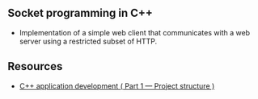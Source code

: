 ## Socket programming in C++
- Implementation of  a simple web client that communicates with a web server using a restricted subset of HTTP.

## Resources
- [C++ application development ( Part 1 — Project structure )](https://medium.com/heuristics/c-application-development-part-1-project-structure-454b00f9eddc)